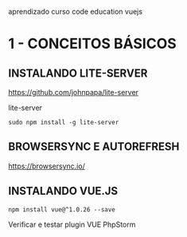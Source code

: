 aprendizado curso code education vuejs

# 1 - CONCEITOS BÁSICOS

## INSTALANDO LITE-SERVER

https://github.com/johnpapa/lite-server

lite-server

```
sudo npm install -g lite-server

```

## BROWSERSYNC E AUTOREFRESH

https://browsersync.io/

## INSTALANDO VUE.JS

```
npm install vue@^1.0.26 --save

```

Verificar e testar plugin VUE PhpStorm